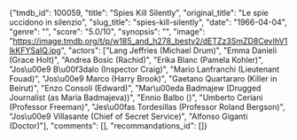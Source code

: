 {"tmdb_id": 100059, "title": "Spies Kill Silently", "original_title": "Le spie uccidono in silenzio", "slug_title": "spies-kill-silently", "date": "1966-04-04", "genre": "", "score": "5.0/10", "synopsis": "", "image": "https://image.tmdb.org/t/p/w185_and_h278_bestv2/dETZz3SmZD8CevIhV1lkKFYSalQ.jpg", "actors": ["Lang Jeffries (Michael Drum)", "Emma Danieli (Grace Holt)", "Andrea Bosic (Rachid)", "Erika Blanc (Pamela Kohler)", "Jos\u00e9 B\u00f3dalo (Inspector Craig)", "Mario Lanfranchi (Lieutenant Fouad)", "Jos\u00e9 Marco (Harry Brook)", "Gaetano Quartararo (Killer in Beirut)", "Enzo Consoli (Edward)", "Mar\u00eda Badmajew (Drugged Journalist (as Maria Badmajeva))", "Ennio Balbo ()", "Umberto Ceriani (Professor Freeman)", "Jes\u00fas Tordesillas (Professor Roland Bergson)", "Jos\u00e9 Villasante (Chief of Secret Service)", "Alfonso Giganti (Doctor)"], "comments": [], "recommandations_id": []}